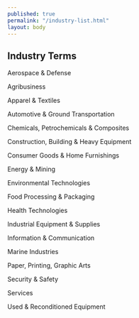 ```yaml
---
published: true
permalink: "/industry-list.html"
layout: body
---
```


## Industry Terms

Aerospace &amp; Defense

Agribusiness

Apparel &amp; Textiles

Automotive &amp; Ground Transportation

Chemicals, Petrochemicals &amp; Composites

Construction, Building &amp; Heavy Equipment

Consumer Goods &amp; Home Furnishings

Energy &amp; Mining

Environmental Technologies

Food Processing &amp; Packaging

Health Technologies

Industrial Equipment &amp; Supplies

Information &amp; Communication

Marine Industries

Paper, Printing, Graphic Arts

Security &amp; Safety

Services

Used &amp; Reconditioned Equipment
